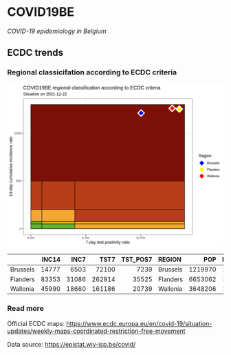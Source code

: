 
# COVID19BE

*COVID-19 epidemiology in Belgium*

## ECDC trends

### Regional classicifation according to ECDC criteria

![](COVID9BE-ecdc-trend.png)

|          | INC14 |  INC7 |   TST7 | TST\_POS7 | REGION   |     POP | INC14\_RT |       PR7 |          GR |
| :------- | ----: | ----: | -----: | --------: | :------- | ------: | --------: | --------: | ----------: |
| Brussels | 14777 |  6503 |  72100 |      7239 | Brussels | 1219970 |  1211.259 | 0.1004022 | \-0.2140440 |
| Flanders | 83353 | 31086 | 262814 |     35525 | Flanders | 6653062 |  1252.852 | 0.1351716 | \-0.4052461 |
| Wallonia | 45990 | 18660 | 161186 |     20739 | Wallonia | 3648206 |  1260.620 | 0.1286650 | \-0.3172338 |

### Read more

Official ECDC maps:
<https://www.ecdc.europa.eu/en/covid-19/situation-updates/weekly-maps-coordinated-restriction-free-movement>

Data source: <https://epistat.wiv-isp.be/covid/>
